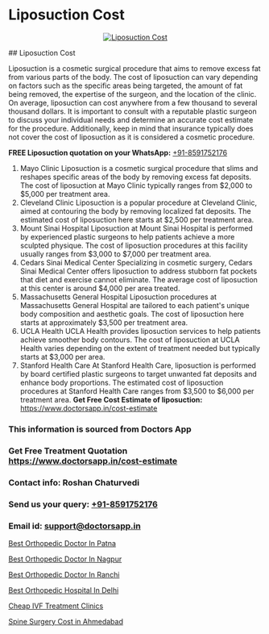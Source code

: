 # Liposuction Cost

<p align="center">
  <a href="null">
    <img src="null" alt="Liposuction Cost">
  </a>
</p>
## Liposuction Cost

Liposuction is a cosmetic surgical procedure that aims to remove excess fat from various parts of the body. The cost of liposuction can vary depending on factors such as the specific areas being targeted, the amount of fat being removed, the expertise of the surgeon, and the location of the clinic. On average, liposuction can cost anywhere from a few thousand to several thousand dollars. It is important to consult with a reputable plastic surgeon to discuss your individual needs and determine an accurate cost estimate for the procedure. Additionally, keep in mind that insurance typically does not cover the cost of liposuction as it is considered a cosmetic procedure.

**FREE Liposuction quotation on your WhatsApp:**  [+91-8591752176](https://api.whatsapp.com/send?phone=8591752176)

1) Mayo Clinic   Liposuction is a cosmetic surgical procedure that slims and reshapes specific areas of the body by removing excess fat deposits. The cost of liposuction at Mayo Clinic typically ranges from $2,000 to $5,000 per treatment area.
2) Cleveland Clinic   Liposuction is a popular procedure at Cleveland Clinic, aimed at contouring the body by removing localized fat deposits. The estimated cost of liposuction here starts at $2,500 per treatment area.
3) Mount Sinai Hospital   Liposuction at Mount Sinai Hospital is performed by experienced plastic surgeons to help patients achieve a more sculpted physique. The cost of liposuction procedures at this facility usually ranges from $3,000 to $7,000 per treatment area.
4) Cedars Sinai Medical Center   Specializing in cosmetic surgery, Cedars Sinai Medical Center offers liposuction to address stubborn fat pockets that diet and exercise cannot eliminate. The average cost of liposuction at this center is around $4,000 per area treated.
5) Massachusetts General Hospital   Liposuction procedures at Massachusetts General Hospital are tailored to each patient's unique body composition and aesthetic goals. The cost of liposuction here starts at approximately $3,500 per treatment area.
6) UCLA Health   UCLA Health provides liposuction services to help patients achieve smoother body contours. The cost of liposuction at UCLA Health varies depending on the extent of treatment needed but typically starts at $3,000 per area.
7) Stanford Health Care   At Stanford Health Care, liposuction is performed by board certified plastic surgeons to target unwanted fat deposits and enhance body proportions. The estimated cost of liposuction procedures at Stanford Health Care ranges from $3,500 to $6,000 per treatment area.
**Get Free Cost Estimate of liposuction:** https://www.doctorsapp.in/cost-estimate

### This information is sourced from Doctors App 
### Get Free Treatment Quotation https://www.doctorsapp.in/cost-estimate
### Contact info: Roshan Chaturvedi 
### Send us your query: [+91-8591752176](https://api.whatsapp.com/send?phone=8591752176) 
### Email id: support@doctorsapp.in

[Best Orthopedic Doctor In Patna](https://www.linkedin.com/pulse/best-orthopedic-doctor-patna-doctorsapp-chittagong-hiwte?trackingId=09ItkcHbLtJ1qnKSBpsf4w%3D%3D&lipi=urn%3Ali%3Apage%3Ad_flagship3_company_admin%3BddPc4oDaSTuh6mJcYb9fAg%3D%3D)

[Best Orthopedic Doctor In Nagpur](https://www.linkedin.com/pulse/best-orthopedic-doctor-nagpur-doctorsapp-united-arab-emirates-6dkee?trackingId=o5V5bIsNGGf2s239vFjocQ%3D%3D&lipi=urn%3Ali%3Apage%3Ad_flagship3_company_admin%3BSXrbBuk4SwWZ8nIcZ2zSvw%3D%3D)

[Best Orthopedic Doctor In Ranchi](https://medium.com/@manish632504/best-orthopedic-doctor-in-ranchi-67cf2f1ccaee)

[Best Orthopedic Hospital In Delhi](https://medium.com/@vimalrana22/best-orthopedic-hospital-in-delhi-9565707c1f53)

[Cheap IVF Treatment Clinics](https://doctors-apps.github.io/doctorsapp/cheap-ivf-treatment-clinics)

[Spine Surgery Cost in Ahmedabad](https://doctors-apps.github.io/doctorsapp/spine-surgery-cost-in-ahmedabad)

